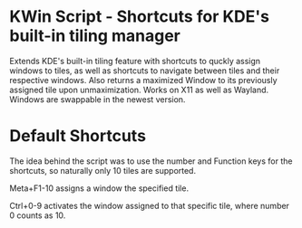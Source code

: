 # KWin Script - Shortcuts for KDE's built-in tiling manager
Extends KDE's built-in tiling feature with shortcuts to quckly assign windows to tiles, as well as shortcuts to navigate between tiles and their respective windows. Also returns a maximized Window to its previously assigned tile upon unmaximization. Works on X11 as well as Wayland.
Windows are swappable in the newest version.

# Default Shortcuts
The idea behind the script was to use the number and Function keys for the shortcuts, so naturally only 10 tiles are supported.

Meta+F1-10 assigns a window the specified tile.

Ctrl+0-9 activates the window assigned to that specific tile, where number 0 counts as 10.

